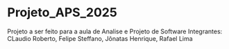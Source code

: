 # Projeto_APS_2025
Projeto  a ser feito para a aula de Analise e Projeto de Software
Integrantes:
CLaudio Roberto, 
Felipe Steffano,
Jônatas Henrique,
Rafael Lima
